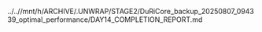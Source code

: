 ../..//mnt/h/ARCHIVE/.UNWRAP/STAGE2/DuRiCore_backup_20250807_094339_optimal_performance/DAY14_COMPLETION_REPORT.md